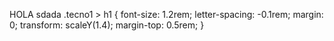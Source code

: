 HOLA
sdada
.tecno1 > h1 {
  font-size: 1.2rem;
  letter-spacing: -0.1rem;
  margin: 0;
  transform: scaleY(1.4);
  margin-top: 0.5rem;
}